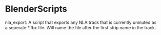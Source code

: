 # BlenderScripts


nla_export:
A script that exports any NLA track that is currently unmuted as a seperate *.fbx file. Will name the file after the first strip name in the track.
